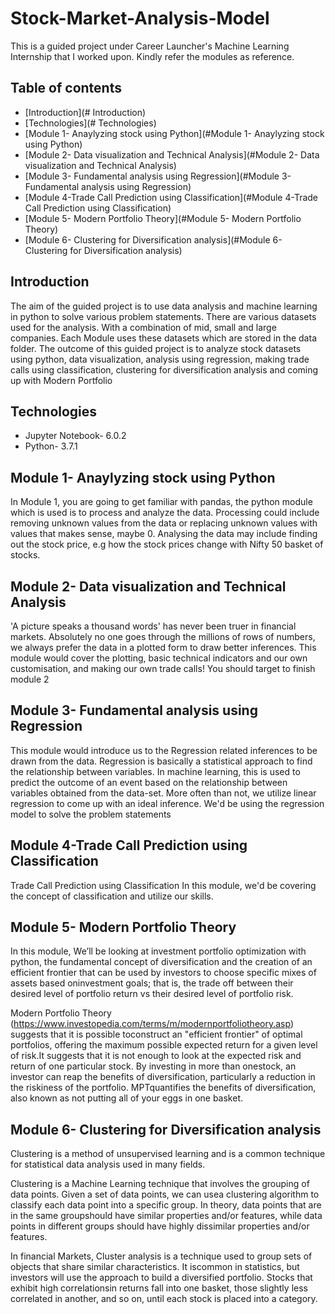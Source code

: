 # Stock-Market-Analysis-Model
This is a guided project under Career Launcher's Machine Learning Internship that I worked upon. Kindly refer the modules as reference.

## Table of contents
* [Introduction](# Introduction)
* [Technologies](# Technologies)
* [Module 1- Anaylyzing stock using Python](#Module 1- Anaylyzing stock using Python)
* [Module 2- Data visualization and Technical Analysis](#Module 2- Data visualization and Technical Analysis)
* [Module 3- Fundamental analysis using Regression](#Module 3- Fundamental analysis using Regression)
* [Module 4-Trade Call Prediction using Classification](#Module 4-Trade Call Prediction using Classification)
* [Module 5- Modern Portfolio Theory](#Module 5- Modern Portfolio Theory)
* [Module 6- Clustering for Diversification analysis](#Module 6- Clustering for Diversification analysis)


## Introduction
The aim of the guided project is to use data analysis and machine learning in python to solve various problem statements. There are various datasets used for the analysis. 
With a combination of mid, small and large companies. Each Module uses these datasets which are stored in the data folder. The outcome of this guided project is to analyze stock datasets using python, data visualization, analysis using regression, making trade calls using classification, clustering for diversification analysis and coming up with Modern Portfolio


## Technologies
* Jupyter Notebook- 6.0.2
* Python- 3.7.1


## Module 1- Anaylyzing stock using Python

In Module 1, you are going to get familiar with pandas, the python module which is used is to process and analyze the data.
Processing could include removing unknown values from the data or replacing unknown values with values that makes sense, maybe 0. Analysing the data may include finding out the stock price, e.g how the stock prices change with Nifty 50 basket of stocks.


## Module 2- Data visualization and Technical Analysis
'A picture speaks a thousand words' has never been truer in financial markets. Absolutely no one goes through the millions  of rows of numbers, we always prefer the data in a plotted form to draw better inferences. This module would cover the plotting, basic technical indicators and our own customisation, and making our own trade calls!
You should target to finish module 2


## Module 3- Fundamental analysis using Regression
This module would introduce us to the Regression related inferences to be drawn from the data.
Regression is basically a statistical approach to find the relationship between variables. In machine learning, this is used to
predict the outcome of an event based on the relationship between variables obtained from the data-set. More often than
not, we utilize linear regression to come up with an ideal inference. We'd be using the regression model to solve the
problem statements


## Module 4-Trade Call Prediction using Classification
Trade Call Prediction using Classification
In this module, we'd be covering the concept of classification and utilize our skills.


## Module 5- Modern Portfolio Theory
In this module, We’ll be looking at investment portfolio optimization with python, the fundamental concept of diversification and the creation of an efficient frontier that can be used by investors to choose specific mixes of assets based oninvestment goals; that is, the trade off between their desired level of portfolio return vs their desired level of portfolio risk.

Modern Portfolio Theory (https://www.investopedia.com/terms/m/modernportfoliotheory.asp)
suggests that it is possible toconstruct an "efficient frontier" of optimal portfolios, offering the maximum possible expected return for a given level of risk.It suggests that it is not enough to look at the expected risk and return of one particular stock. By investing in more than onestock, an investor can reap the benefits of diversification, particularly a reduction in the riskiness of the portfolio. MPTquantifies the benefits of diversification, also known as not putting all of your eggs in one basket.


## Module 6- Clustering for Diversification analysis
Clustering is a method of unsupervised learning and is a common technique for statistical data analysis used in many fields.

Clustering is a Machine Learning technique that involves the grouping of data points. Given a set of data points, we can usea clustering algorithm to classify each data point into a specific group. In theory, data points that are in the same groupshould have similar properties and/or features, while data points in different groups should have highly dissimilar properties and/or features.

In financial Markets, Cluster analysis is a technique used to group sets of objects that share similar characteristics. It iscommon in statistics, but investors will use the approach to build a diversified portfolio. Stocks that exhibit high correlationsin returns fall into one basket, those slightly less correlated in another, and so on, until each stock is placed into a category.

